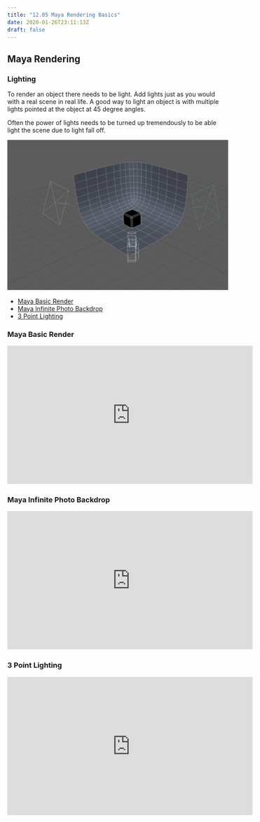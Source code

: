 ```yaml
---
title: "12.05 Maya Rendering Basics"
date: 2020-01-26T23:11:13Z
draft: false
---
```


## Maya Rendering

### Lighting

To render an object there needs to be light. Add lights just as you would with a real scene in real life. A good way to light an object is with multiple lights pointed at the object at 45 degree angles.

Often the power of lights needs to be turned up tremendously to be able light the scene due to light fall off.

[![Maya two light setup](2023-may-two-light-setup.png)](2023-may-two-light-setup.png)

- [Maya Basic Render](https://youtu.be/9RHh4OSPKQQ)
- [Maya Infinite Photo Backdrop](https://youtu.be/y2ylWfbrC58)
- [3 Point Lighting](https://youtu.be/1nYSVw6-GxA)

<div class="video-grid">

<div class="video-card">

### Maya Basic Render

<div class="iframe-16-9-container">
<iframe class="youTubeIframe"  width="560" height="315" src="https://www.youtube.com/embed/9RHh4OSPKQQ?rel=0" title="YouTube video player" frameborder="0" allow="accelerometer; autoplay; clipboard-write; encrypted-media; gyroscope; picture-in-picture; web-share" allowfullscreen></iframe>
</div>
</div>

<div class="video-card">

### Maya Infinite Photo Backdrop

<div class="iframe-16-9-container">
<iframe class="youTubeIframe"  width="560" height="315" src="https://www.youtube.com/embed/y2ylWfbrC58?rel=0" title="YouTube video player" frameborder="0" allow="accelerometer; autoplay; clipboard-write; encrypted-media; gyroscope; picture-in-picture; web-share" allowfullscreen></iframe>
</div>
</div>

<div class="video-card">

### 3 Point Lighting

<div class="iframe-16-9-container">
<iframe class="youTubeIframe"  width="560" height="315" src="https://www.youtube.com/embed/1nYSVw6-GxA?rel=0" title="YouTube video player" frameborder="0" allow="accelerometer; autoplay; clipboard-write; encrypted-media; gyroscope; picture-in-picture; web-share" allowfullscreen></iframe>
</div>
</div>

</div>
